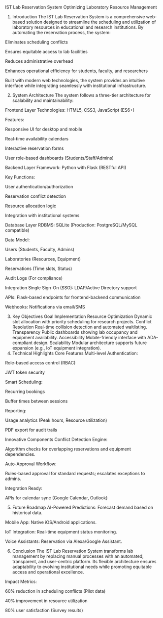 IST Lab Reservation System
Optimizing Laboratory Resource Management

1. Introduction
The IST Lab Reservation System is a comprehensive web-based solution designed to streamline the scheduling and utilization of laboratory resources in educational and research institutions. By automating the reservation process, the system:

Eliminates scheduling conflicts

Ensures equitable access to lab facilities

Reduces administrative overhead

Enhances operational efficiency for students, faculty, and researchers

Built with modern web technologies, the system provides an intuitive interface while integrating seamlessly with institutional infrastructure.

2. System Architecture
The system follows a three-tier architecture for scalability and maintainability:

Frontend Layer
Technologies: HTML5, CSS3, JavaScript (ES6+)

Features:

Responsive UI for desktop and mobile

Real-time availability calendars

Interactive reservation forms

User role-based dashboards (Students/Staff/Admins)

Backend Layer
Framework: Python with Flask (RESTful API)

Key Functions:

User authentication/authorization

Reservation conflict detection

Resource allocation logic

Integration with institutional systems

Database Layer
RDBMS: SQLite (Production: PostgreSQL/MySQL compatible)

Data Model:

Users (Students, Faculty, Admins)

Laboratories (Resources, Equipment)

Reservations (Time slots, Status)

Audit Logs (For compliance)

Integration
Single Sign-On (SSO): LDAP/Active Directory support

APIs: Flask-based endpoints for frontend-backend communication

Webhooks: Notifications via email/SMS

3. Key Objectives
Goal	Implementation
Resource Optimization	Dynamic slot allocation with priority scheduling for research projects.
Conflict Resolution	Real-time collision detection and automated waitlisting.
Transparency	Public dashboards showing lab occupancy and equipment availability.
Accessibility	Mobile-friendly interface with ADA-compliant design.
Scalability	Modular architecture supports future expansion (e.g., IoT equipment integration).
4. Technical Highlights
Core Features
Multi-level Authentication:

Role-based access control (RBAC)

JWT token security

Smart Scheduling:

Recurring bookings

Buffer times between sessions

Reporting:

Usage analytics (Peak hours, Resource utilization)

PDF export for audit trails

Innovative Components
Conflict Detection Engine:

Algorithm checks for overlapping reservations and equipment dependencies.

Auto-Approval Workflow:

Rules-based approval for standard requests; escalates exceptions to admins.

Integration Ready:

APIs for calendar sync (Google Calendar, Outlook)

5. Future Roadmap
AI-Powered Predictions: Forecast demand based on historical data.

Mobile App: Native iOS/Android applications.

IoT Integration: Real-time equipment status monitoring.

Voice Assistants: Reservation via Alexa/Google Assistant.

6. Conclusion
The IST Lab Reservation System transforms lab management by replacing manual processes with an automated, transparent, and user-centric platform. Its flexible architecture ensures adaptability to evolving institutional needs while promoting equitable access and operational excellence.

Impact Metrics:

60% reduction in scheduling conflicts (Pilot data)

40% improvement in resource utilization

80% user satisfaction (Survey results)
